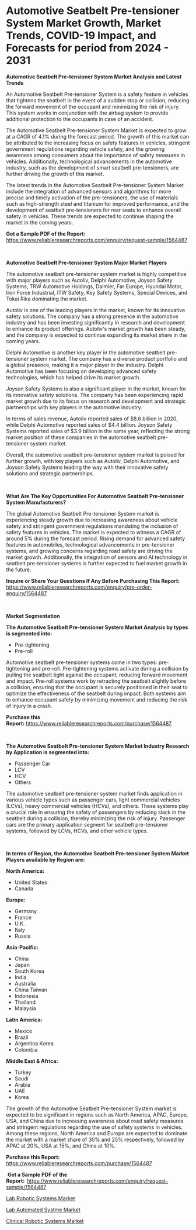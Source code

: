 <p><h1>Automotive Seatbelt Pre-tensioner System Market Growth, Market Trends, COVID-19 Impact, and Forecasts for period from 2024 - 2031</h1></p><p><strong>Automotive Seatbelt Pre-tensioner System Market Analysis and Latest Trends</strong></p>
<p><p>An Automotive Seatbelt Pre-tensioner System is a safety feature in vehicles that tightens the seatbelt in the event of a sudden stop or collision, reducing the forward movement of the occupant and minimizing the risk of injury. This system works in conjunction with the airbag system to provide additional protection to the occupants in case of an accident.</p><p>The Automotive Seatbelt Pre-tensioner System Market is expected to grow at a CAGR of 4.1% during the forecast period. The growth of this market can be attributed to the increasing focus on safety features in vehicles, stringent government regulations regarding vehicle safety, and the growing awareness among consumers about the importance of safety measures in vehicles. Additionally, technological advancements in the automotive industry, such as the development of smart seatbelt pre-tensioners, are further driving the growth of this market.</p><p>The latest trends in the Automotive Seatbelt Pre-tensioner System Market include the integration of advanced sensors and algorithms for more precise and timely activation of the pre-tensioners, the use of materials such as high-strength steel and titanium for improved performance, and the development of seatbelt pre-tensioners for rear seats to enhance overall safety in vehicles. These trends are expected to continue shaping the market in the coming years.</p></p>
<p><strong>Get a Sample PDF of the Report:&nbsp;</strong> <a href="https://www.reliableresearchreports.com/enquiry/request-sample/1564487">https://www.reliableresearchreports.com/enquiry/request-sample/1564487</a></p>
<p>&nbsp;</p>
<p><strong>Automotive Seatbelt Pre-tensioner System Major Market Players</strong></p>
<p><p>The automotive seatbelt pre-tensioner system market is highly competitive with major players such as Autoliv, Delphi Automotive, Joyson Safety Systems, TRW Automotive Holdings, Daimler, Far Europe, Hyundai Motor, Iron Force Industrial, ITW Safety, Key Safety Systems, Special Devices, and Tokai Rika dominating the market.</p><p>Autoliv is one of the leading players in the market, known for its innovative safety solutions. The company has a strong presence in the automotive industry and has been investing significantly in research and development to enhance its product offerings. Autoliv's market growth has been steady, and the company is expected to continue expanding its market share in the coming years.</p><p>Delphi Automotive is another key player in the automotive seatbelt pre-tensioner system market. The company has a diverse product portfolio and a global presence, making it a major player in the industry. Delphi Automotive has been focusing on developing advanced safety technologies, which has helped drive its market growth.</p><p>Joyson Safety Systems is also a significant player in the market, known for its innovative safety solutions. The company has been experiencing rapid market growth due to its focus on research and development and strategic partnerships with key players in the automotive industry.</p><p>In terms of sales revenue, Autoliv reported sales of $8.6 billion in 2020, while Delphi Automotive reported sales of $4.4 billion. Joyson Safety Systems reported sales of $3.9 billion in the same year, reflecting the strong market position of these companies in the automotive seatbelt pre-tensioner system market.</p><p>Overall, the automotive seatbelt pre-tensioner system market is poised for further growth, with key players such as Autoliv, Delphi Automotive, and Joyson Safety Systems leading the way with their innovative safety solutions and strategic partnerships.</p></p>
<p>&nbsp;</p>
<p><strong>What Are The Key Opportunities For Automotive Seatbelt Pre-tensioner System Manufacturers?</strong></p>
<p><p>The global Automotive Seatbelt Pre-tensioner System market is experiencing steady growth due to increasing awareness about vehicle safety and stringent government regulations mandating the inclusion of safety features in vehicles. The market is expected to witness a CAGR of around 5% during the forecast period. Rising demand for advanced safety features in automobiles, technological advancements in pre-tensioner systems, and growing concerns regarding road safety are driving the market growth. Additionally, the integration of sensors and AI technology in seatbelt pre-tensioner systems is further expected to fuel market growth in the future.</p></p>
<p><strong>Inquire or Share Your Questions If Any Before Purchasing This Report:</strong> <a href="https://www.reliableresearchreports.com/enquiry/pre-order-enquiry/1564487">https://www.reliableresearchreports.com/enquiry/pre-order-enquiry/1564487</a></p>
<p>&nbsp;</p>
<p><strong>Market Segmentation</strong></p>
<p><strong>The Automotive Seatbelt Pre-tensioner System Market Analysis by types is segmented into:</strong></p>
<p><ul><li>Pre-tightening</li><li>Pre-roll</li></ul></p>
<p><p>Automotive seatbelt pre-tensioner systems come in two types: pre-tightening and pre-roll. Pre-tightening systems activate during a collision by pulling the seatbelt tight against the occupant, reducing forward movement and impact. Pre-roll systems work by retracting the seatbelt slightly before a collision, ensuring that the occupant is securely positioned in their seat to optimize the effectiveness of the seatbelt during impact. Both systems aim to enhance occupant safety by minimizing movement and reducing the risk of injury in a crash.</p></p>
<p><strong>Purchase this Report:&nbsp;</strong><a href="https://www.reliableresearchreports.com/purchase/1564487">https://www.reliableresearchreports.com/purchase/1564487</a></p>
<p>&nbsp;</p>
<p><strong>The Automotive Seatbelt Pre-tensioner System Market Industry Research by Application is segmented into:</strong></p>
<p><ul><li>Passenger Car</li><li>LCV</li><li>HCV</li><li>Others</li></ul></p>
<p><p>The automotive seatbelt pre-tensioner system market finds application in various vehicle types such as passenger cars, light commercial vehicles (LCVs), heavy commercial vehicles (HCVs), and others. These systems play a crucial role in ensuring the safety of passengers by reducing slack in the seatbelt during a collision, thereby minimizing the risk of injury. Passenger cars are the primary application segment for seatbelt pre-tensioner systems, followed by LCVs, HCVs, and other vehicle types.</p></p>
<p>&nbsp;</p>
<p><strong>In terms of Region, the Automotive Seatbelt Pre-tensioner System Market Players available by Region are:</strong></p>
<p>
    <p> <strong> North America: </strong>
        <ul>
            <li>United States</li>
            <li>Canada</li>
        </ul>
        </p> 
    <p> <strong> Europe: </strong>
        <ul>
            <li>Germany</li>
            <li>France</li>
            <li>U.K.</li>
            <li>Italy</li>
            <li>Russia</li>
        </ul>
        </p> 
    <p> <strong> Asia-Pacific: </strong>
        <ul>
            <li>China</li>
            <li>Japan</li>
            <li>South Korea</li>
            <li>India</li>
            <li>Australia</li>
            <li>China Taiwan</li>
            <li>Indonesia</li>
            <li>Thailand</li>
            <li>Malaysia</li>
        </ul>
        </p> 
    <p> <strong> Latin America: </strong>
        <ul>
            <li>Mexico</li>
            <li>Brazil</li>
            <li>Argentina Korea</li>
            <li>Colombia</li>
        </ul>
        </p> 
    <p> <strong> Middle East & Africa: </strong>
        <ul>
            <li>Turkey</li>
            <li>Saudi</li>
            <li>Arabia</li>
            <li>UAE</li>
            <li>Korea</li>
        </ul>
    </p>
    </p>
<p><p>The growth of the Automotive Seatbelt Pre-tensioner System market is expected to be significant in regions such as North America, APAC, Europe, USA, and China due to increasing awareness about road safety measures and stringent regulations regarding the use of safety systems in vehicles. Among these regions, North America and Europe are expected to dominate the market with a market share of 30% and 25% respectively, followed by APAC at 20%, USA at 15%, and China at 10%.</p></p>
<p><strong>Purchase this Report: </strong><a href="https://www.reliableresearchreports.com/purchase/1564487">https://www.reliableresearchreports.com/purchase/1564487</a></p>
<p>&nbsp;<strong>Get a Sample PDF of the Report:&nbsp;&nbsp;</strong><a href="https://www.reliableresearchreports.com/enquiry/request-sample/1564487">https://www.reliableresearchreports.com/enquiry/request-sample/1564487</a></p>
<p><strong></strong></p>
<p><p><a href="https://view.publitas.com/reportprime-1/lab-robotic-systems-market-provides-detailed-segmentation-of-this-market-based-on-type-application-and-region-and-forecast-for-the-period-from-2023-2030/">Lab Robotic Systems Market</a></p><p><a href="https://view.publitas.com/reportprime-1/global-lab-automated-systme-market-by-types-applications-and-major-players-with-regional-growth-rate-analysis-and-development-situation-from-2023-to-2030/">Lab Automated Systme Market</a></p><p><a href="https://view.publitas.com/reportprime-1/clinical-robotic-systems-market-size-market-share-and-global-market-analysis-report-2023-2030/">Clinical Robotic Systems Market</a></p></p>